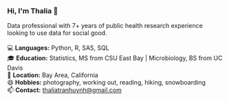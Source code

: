 ### Hi, I'm Thalia 👋
Data professional with 7+ years of public health research experience looking to use data for social good.
<br><br>
💻 <b>Languages:</b> Python, R, SAS, SQL <br>
🎓 <b>Education:</b> Statistics, MS from CSU East Bay | Microbiology, BS from UC Davis<br>
📍 <b>Location:</b> Bay Area, California<br>
😄 <b>Hobbies:</b> photography, working out, reading, hiking, snowboarding<br>
📫 <b>Contact:</b> thaliatranhuynh@gmail.com
